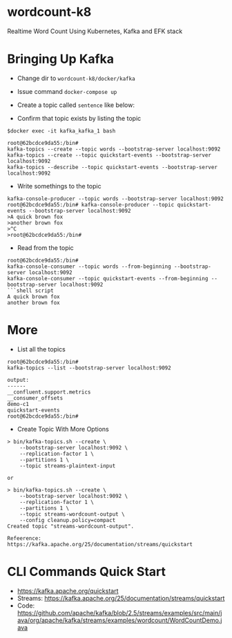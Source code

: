 # wordcount-k8
Realtime Word Count Using Kubernetes, Kafka and EFK stack

Bringing Up Kafka
===
+ Change dir to `wordcount-k8/docker/kafka`
+ Issue command `docker-compose up`

+ Create a topic called `sentence` like below:
+ Confirm that topic exists by listing the topic
```shell script
$docker exec -it kafka_kafka_1 bash

root@62bcdce9da55:/bin# 
kafka-topics --create --topic words --bootstrap-server localhost:9092
kafka-topics --create --topic quickstart-events --bootstrap-server localhost:9092
kafka-topics --describe --topic quickstart-events --bootstrap-server localhost:9092
```

+ Write somethings to the topic
```shell script
kafka-console-producer --topic words --bootstrap-server localhost:9092
root@62bcdce9da55:/bin# kafka-console-producer --topic quickstart-events --bootstrap-server localhost:9092
>A quick brown fox
>another brown fox
>^C
>root@62bcdce9da55:/bin#
```
+ Read from the topic
```shell script
root@62bcdce9da55:/bin# 
kafka-console-consumer --topic words --from-beginning --bootstrap-server localhost:9092
kafka-console-consumer --topic quickstart-events --from-beginning --bootstrap-server localhost:9092
```shell script
A quick brown fox
another brown fox
```

More
===

+ List all the topics
```shell script
root@62bcdce9da55:/bin# 
kafka-topics --list --bootstrap-server localhost:9092

output:
------
__confluent.support.metrics
__consumer_offsets
demo-c1
quickstart-events
root@62bcdce9da55:/bin# 
```
+ Create Topic With More Options
```shell script
> bin/kafka-topics.sh --create \
    --bootstrap-server localhost:9092 \
    --replication-factor 1 \
    --partitions 1 \
    --topic streams-plaintext-input

or

> bin/kafka-topics.sh --create \
    --bootstrap-server localhost:9092 \
    --replication-factor 1 \
    --partitions 1 \
    --topic streams-wordcount-output \
    --config cleanup.policy=compact
Created topic "streams-wordcount-output".

Refeerence: https://kafka.apache.org/25/documentation/streams/quickstart

```

CLI Commands Quick Start
===
+ https://kafka.apache.org/quickstart
+ Streams: https://kafka.apache.org/25/documentation/streams/quickstart
+ Code: https://github.com/apache/kafka/blob/2.5/streams/examples/src/main/java/org/apache/kafka/streams/examples/wordcount/WordCountDemo.java